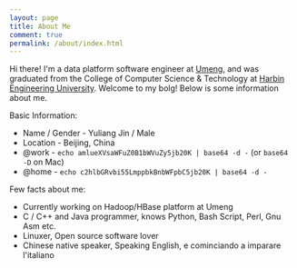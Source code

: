```yaml
---
layout: page
title: About Me
comment: true
permalink: /about/index.html
---
```


Hi there! I'm a data platform software engineer at [Umeng][umeng], and was graduated from the College of Computer Science & Technology at [Harbin Engineering University][heu]. Welcome to my bolg! Below is some information about me.

Basic Information:

* Name / Gender - Yuliang Jin / Male
* Location - Beijing, China
* @work - `echo amlueXVsaWFuZ0B1bWVuZy5jb20K | base64 -d -` (or `base64 -D` on Mac)
* @home - `echo c2hlbGRvbi55LmppbkBnbWFpbC5jb20K | base64 -d -`

Few facts about me:

* Currently working on Hadoop/HBase platform at Umeng
* C / C++ and Java programmer, knows Python, Bash Script, Perl, Gnu Asm etc.
* Linuxer, Open source software lover
* Chinese native speaker, Speaking English, e cominciando a imparare l'italiano

[umeng]:    http://www.umeng.com
[heu]:      http://english.hrbeu.edu.cn
